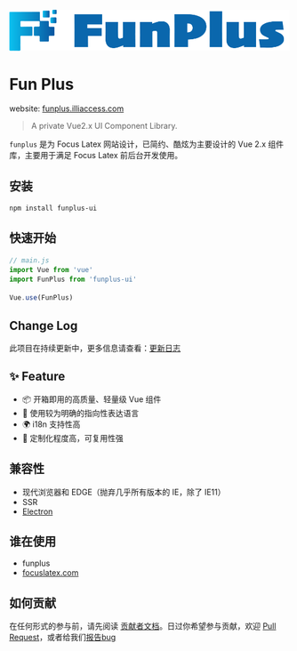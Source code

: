 ![Fun Plus](https://github.com/mitkimi/funplus/blob/master/examples/assets/images/logo.png?raw=true)
# Fun Plus

website: [funplus.illiaccess.com](https://funplus.illiaccess.com)

> A private Vue2.x UI Component Library.

`funplus` 是为 Focus Latex 网站设计，已简约、酷炫为主要设计的 Vue 2.x 组件库，主要用于满足 Focus Latex 前后台开发使用。

## 安装
```bash
npm install funplus-ui
```

## 快速开始
```javascript
// main.js
import Vue from 'vue'
import FunPlus from 'funplus-ui'

Vue.use(FunPlus)
```

## Change Log
此项目在持续更新中，更多信息请查看：[更新日志](https://funplus.illiaccess.com/#/document/changelog)

## ✨ Feature
- 📦 开箱即用的高质量、轻量级 Vue 组件
- 🌈 使用较为明确的指向性表达语言
- 🌍 i18n 支持性高
- 🔑 定制化程度高，可复用性强

## 兼容性
- 现代浏览器和 EDGE（抛弃几乎所有版本的 IE，除了 IE11）
- SSR
- [Electron](https://www.electronjs.org/)

## 谁在使用
- funplus
- [focuslatex.com](https://focuslatex.com)

## 如何贡献
在任何形式的参与前，请先阅读 [贡献者文档](https://funplus.illiaccess.com/#/document/contributing)。日过你希望参与贡献，欢迎 [Pull Request](https://github.com/mitkimi/funplus/pulls)，或者给我们[报告bug](https://github.com/mitkimi/funplus/issues)

